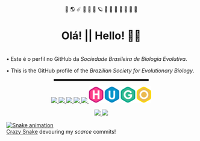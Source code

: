 <div align="center"> 🧬 🌎 ☄️ 🐠 🌵 🦕 🪐 🐛 🐋 🦠 🍄 🦇 🐸 🌌 </div>

<h1 align="center"> Olá! || Hello! 👋🤓 </h1>
<br/ >

<div align="justify">
• Este é o perfil no GitHub da <i>Sociedade Brasileira de Biologia Evolutiva</i>.
 </div>
</p>
<div align="justify"> 
• This is the GitHub profile of the <i>Brazilian Society for Evolutionary Biology</i>.
 </div>

 </div>
<div align="center">
<hr width="50%" style="height:5px;">

<a href="https://git-scm.com/"><img src="https://github.com/g-pacheco/g-pacheco/blob/main/Profile--GitHubAuxiliaryFiles/GitLogo.png" align="leth" width="40" />
<a href="https://github.com/"><img src="https://github.com/g-pacheco/g-pacheco/blob/main/Profile--GitHubAuxiliaryFiles/GitHubLogo.png" align="leth" width="40" />
<a href="https://www.rstudio.com/"><img src="https://github.com/g-pacheco/g-pacheco/blob/main/Profile--GitHubAuxiliaryFiles/RStudioLogo.png" align="leth" width="40" />
<a href="https://tidyverse.tidyverse.org"><img src="https://github.com/g-pacheco/g-pacheco/blob/main/Profile--GitHubAuxiliaryFiles/tidyverseLogo.png" align="leth" width="40" />
<a href="https://ggplot2.tidyverse.org/"><img src="https://github.com/g-pacheco/g-pacheco/blob/main/Profile--GitHubAuxiliaryFiles/ggplot2Logo.png" align="leth" width="40" />
<a href="https://gohugo.io/"><img src="https://github.com/g-pacheco/g-pacheco/blob/main/Profile--GitHubAuxiliaryFiles/HUGOLogo.png" align="leth" height="45.5" />

<img height="180em" src="https://github-readme-stats.vercel.app/api?username=sbbe-oficial&bg_color=00000000&text_color=B869AC&icon_color=EDEDED&title_color=EDEDED&hide_border=false&disable_animations=false&show_icons=true&include_all_commits=true" />
<img height="180em" src="https://github-readme-stats.vercel.app/api/top-langs/?username=sbbe-oficial&layout=compact&langs_count=10&bg_color=00000000&text_color=B869AC&title_color=EDEDED&hide_border=false&disable_animations=false&show_icons=true" />
</p>
 </div>

![Snake animation](https://github.com/g-pacheco/g-pacheco/blob/output/github-contribution-grid-snake.svg)  
[Crazy Snake](https://github.com/Platane/snk) devouring my _scarce_ commits!
